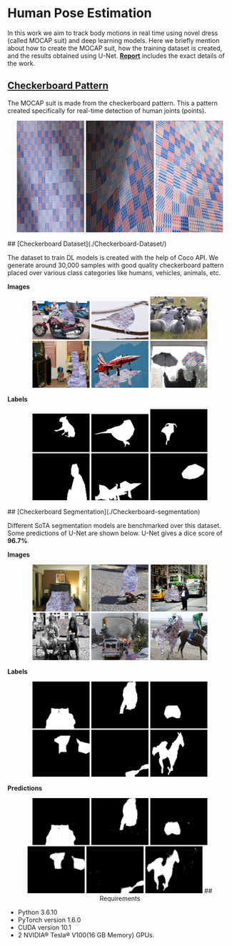 # **Human Pose Estimation**

In this work we aim to track body motions in real time using novel dress (called MOCAP suit) and deep learning models. Here we briefly mention about how to create the MOCAP suit, how the training dataset is created, and the results obtained using U-Net. **[Report](./Report.pdf)** includes the exact details of the work.

## [Checkerboard Pattern](./Checkerboard-pattern/arucopp.py)

The MOCAP suit is made from the checkerboard pattern. This a pattern created specifically for real-time detection of human joints (points).

<p align="center" height = "50%">
    <img width="30%" height = "250px" src="./samples/patterns/sample_pattern1.png">     
    <img width="30%" height = "250px" src="./samples/patterns/sample_pattern2.png">
    <img width="30%" height = "250px" src="./samples/patterns/sample_pattern3.png">
</p>
## [Checkerboard Dataset](./Checkerboard-Dataset/)

The dataset to train DL models is created with the help of Coco API. We generate around 30,000 samples with good quality checkerboard pattern placed over various class categories like humans, vehicles, animals, etc.

**Images**

<p align="center" height = "50%">
    <img width="128px" height = "auto" src="./samples/dataset/sample_img1.jpg">     
    <img width="128px" height = "auto" src="./samples/dataset/sample_img2.jpg">
    <img width="128px" height = "auto" src="./samples/dataset/sample_img3.jpg">
    <img width="128px" height = "auto" src="./samples/dataset/sample_img4.png">     
    <img width="128px" height = "auto" src="./samples/dataset/sample_img5.png">
    <img width="128px" height = "auto" src="./samples/dataset/sample_img6.png">
</p>



**Labels**

<p align="center" height = "50%">
    <img width="128px" height = "auto" src="./samples/dataset/sample_lbl1.jpg">     
    <img width="128px" height = "auto" src="./samples/dataset/sample_lbl2.jpg">
    <img width="128x" height = "auto" src="./samples/dataset/sample_lbl3.jpg">
    <img width="128px" height = "auto" src="./samples/dataset/sample_lbl4.png">     
    <img width="128px" height = "auto" src="./samples/dataset/sample_lbl5.png">
    <img width="128px" height = "auto" src="./samples/dataset/sample_lbl6.png">
</p>
## [Checkerboard Segmentation](./Checkerboard-segmentation)

Different SoTA segmentation models are benchmarked over this dataset. Some predictions of U-Net are shown below. U-Net gives a dice score of **96.7%**.

**Images**

<p align="center" height = "50%">
    <img width = "128px" src="./samples/Predictions/Prediction_1_img.png">
    <img width = "128px" src="./samples/Predictions/Prediction_2_img.png">
    <img width = "128px" src="./samples/Predictions/Prediction_3_img.png">
    <img width = "128px" src="./samples/Predictions/Prediction_4_img.png">
    <img width = "128px" src="./samples/Predictions/Prediction_5_img.png">
    <img width = "128px" src="./samples/Predictions/Prediction_6_img.png">

</p>

**Labels**

<p align="center" height = "50%">
    <img width = "128px" src="./samples/Predictions/Prediction_1_lbl.png">
    <img width = "128px" src="./samples/Predictions/Prediction_2_lbl.png">
    <img width = "128px" src="./samples/Predictions/Prediction_3_lbl.png">
    <img width = "128px" src="./samples/Predictions/Prediction_4_lbl.png">
    <img width = "128px" src="./samples/Predictions/Prediction_5_lbl.png">
    <img width = "128px" src="./samples/Predictions/Prediction_6_lbl.png">

</p>

**Predictions**

<p align="center" height = "50%">
    <img width = "128px" src="./samples/Predictions/Prediction_1_pred.png">
    <img width = "128px" src="./samples/Predictions/Prediction_2_pred.png">
    <img width = "128px" src="./samples/Predictions/Prediction_3_pred.png">
    <img width = "128px" src="./samples/Predictions/Prediction_4_pred.png">
    <img width = "128px" src="./samples/Predictions/Prediction_5_pred.png">
    <img width = "128px" src="./samples/Predictions/Prediction_6_pred.png">
## Requirements

- Python 3.6.10
- PyTorch version 1.6.0
- CUDA version 10.1
- 2 NVIDIA® Tesla® V100(16 GB Memory) GPUs.

